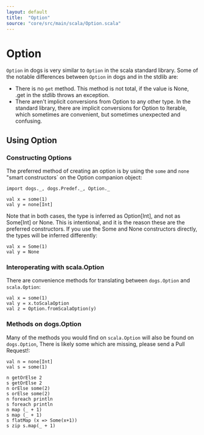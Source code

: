 ```yaml
---
layout: default
title:  "Option"
source: "core/src/main/scala/Option.scala"
---
```

# Option

`Option` in dogs is very similar to `Option` in the scala standard library. Some of the notable differences between `Option` in dogs and in the stdlib are:

- There is no `get` method.  This method is not total, if the value is
  None, .get in the stdlib throws an exception.
- There aren't implicit conversions from Option to any other type. In
  the standard library, there are implicit conversions for Option to
  Iterable, which sometimes are convenient, but sometimes unexpected
  and confusing.


## Using Option

### Constructing Options

The preferred method of creating an option is by using the `some` and `none` "smart constructors` on the Option companion object:

```tut
import dogs._, dogs.Predef._, Option._

val x = some(1)
val y = none[Int]
```

Note that in both cases, the type is inferred as Option[Int], and not
as Some[Int] or None. This is intentional, and it is the reason
these are the preferred constructors. If you use the Some and None
constructors directly, the types will be inferred differently:

```tut
val x = Some(1)
val y = None
```

### Interoperating with scala.Option

There are convenience methods for translating between `dogs.Option` and `scala.Option`:

```tut
val x = some(1)
val y = x.toScalaOption
val z = Option.fromScalaOption(y)
```

### Methods on dogs.Option

Many of the methods you would find on `scala.Option` will also be
found on `dogs.Option`, There is likely some which are missing, please
send a Pull Request!:

```tut
val n = none[Int]
val s = some(1)

n getOrElse 2
s getOrElse 2
n orElse some(2)
s orElse some(2)
n foreach println
s foreach println
n map (_ + 1)
s map (_ + 1)
s flatMap (x => Some(x+1))
s zip s.map(_ + 1)
```
